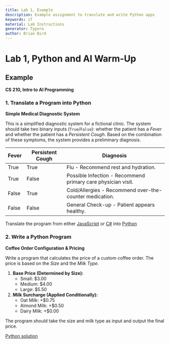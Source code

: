 ```yaml
---
title: Lab 1, Example
description: Example assignment to translate and write Python apps
keywords: if
material: Lab Instructions
generator: Typora
author: Brian Bird
---
```


<h1>Lab 1, Python and AI Warm-Up</h1>

<h2>Example</h2>

**CS 210, Intro to AI Programming**



### 1. Translate a Program into Python

**Simple Medical Diagnostic System**

This is a simplified diagnostic system for a fictional clinic. The system should take two binary inputs (`True`/`False`): whether the patient has a *Fever* and whether the patient has a *Persistent Cough*. Based on the combination of these symptoms, the system provides a preliminary diagnosis.

| Fever | Persistent Cough | Diagnosis                                                    |
| ----- | ---------------- | ------------------------------------------------------------ |
| True  | True             | Flu - Recommend rest and hydration.                          |
| True  | False            | Possible Infection - Recommend primary care physician visit. |
| False | True             | Cold/Allergies - Recommend over-the-counter medication.      |
| False | False            | General Check-up - Patient appears healthy.                  |

Translate the program from either [JavaScript](medicalDiagnosis.js) or [C#](medicalDiagnosis.cs) into [Python](medicalDiagnosis.py)

### 2. Write a Python Program

**Coffee Order Configuration & Pricing**

Write a program that calculates the price of a custom coffee order. The price is based on the *Size* and the *Milk Type*.

1. **Base Price (Determined by Size):**
   - Small: $3.00
   - Medium: $4.00
   - Large: $5.50
2. **Milk Surcharge (Applied Conditionally):**
   - Oat Milk: +$0.75
   - Almond Milk: +$0.50
   - Dairy Milk: +$0.00

The program should take the size and milk type as input and output the final price.

[Python solution](coffeeOrder.py)

